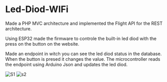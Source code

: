 # Led-Diod-WIFi


Made a PHP MVC architecture and implemented the Flight API for the REST architecture.

Using ESP32 made the firmware to controle the built-in led diod with the press on the button on the website.

Made an endpoint in witch you can see the led diod status in the database. When the button is presed it changes the value. The microcontroller reads the endpoint using Arduino Json and updates the led diod.

![S1](https://github.com/Nemanja5199/Led-Diod-WIFI/assets/91099510/c1542fc2-a37d-4725-b069-530269e82ae9)
![s2](https://github.com/Nemanja5199/Led-Diod-WIFI/assets/91099510/4bd30b3a-1dd7-4607-8544-f599830a878e)
